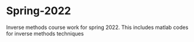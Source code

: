 # Spring-2022
Inverse methods course work for spring 2022. This includes matlab codes for inverse methods techniques
